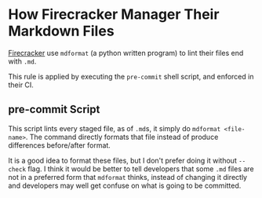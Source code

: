 # How Firecracker Manager Their Markdown Files

[Firecracker](https://github.com/firecracker-microvm/firecracker/) use
`mdformat` (a python written program) to lint their files end with `.md`.

This rule is applied by executing the `pre-commit` shell script, and enforced in
their CI.

## pre-commit Script

This script lints every staged file, as of `.md`s, it simply do `mdformat
<file-name>`. The command directly formats that file instead of produce
differences before/after format.

It is a good idea to format these files, but I don't prefer doing it without
`--check` flag. I think it would be better to tell developers that some `.md`
files are not in a preferred form that `mdformat` thinks, instead of changing it
directly and developers may well get confuse on what is going to be committed.
